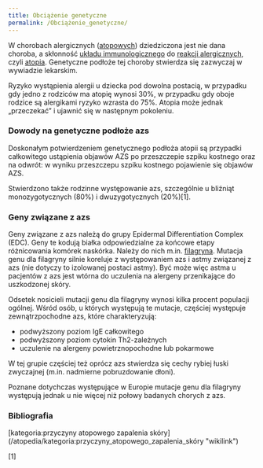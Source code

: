 ```yaml
---
title: Obciążenie genetyczne
permalink: /Obciążenie_genetyczne/
---
```


W chorobach alergicznych ([atopowych](/atopedia/atopia "wikilink")) dziedziczona jest nie dana choroba, a skłonność [układu immunologicznego](/atopedia/układ_immunologiczny "wikilink") do [reakcji alergicznych](/atopedia/reakcja_alergiczna "wikilink"), czyli [atopia](/atopedia/Atopia "wikilink"). Genetyczne podłoże tej choroby stwierdza się zazwyczaj w wywiadzie lekarskim.

Ryzyko wystąpienia alergii u dziecka pod dowolna postacią, w przypadku gdy jedno z rodziców ma atopię wynosi 30%, w przypadku gdy oboje rodzice są alergikami ryzyko wzrasta do 75%. Atopia może jednak „przeczekać” i ujawnić się w następnym pokoleniu.

### Dowody na genetyczne podłoże azs

Doskonałym potwierdzeniem genetycznego podłoża atopii są przypadki całkowitego ustąpienia objawów AZS po przeszczepie szpiku kostnego oraz na odwrót: w wyniku przeszczepu szpiku kostnego pojawienie się objawów AZS.

Stwierdzono także rodzinne występowanie azs, szczególnie u bliźniąt monozygotycznych (80%) i dwuzygotycznych (20%)[1].

### Geny związane z azs

Geny związane z azs należą do grupy Epidermal Differentiation Complex (EDC). Geny te kodują białka odpowiedzialne za końcowe etapy różnicowania komórek naskórka. Należy do nich m.in. [filagryna](/atopedia/Filagryna "wikilink"). Mutacja genu dla filagryny silnie koreluje z występowaniem azs i astmy związanej z azs (nie dotyczy to izolowanej postaci astmy). Być może więc astma u pacjentów z azs jest wtórna do uczulenia na alergeny przenikające do uszkodzonej skóry.

Odsetek nosicieli mutacji genu dla filagryny wynosi kilka procent populacji ogólnej. Wśród osób, u których występują te mutacje, częściej występuje zewnątrzpochodne azs, które charakteryzują:

-   podwyższony poziom IgE całkowitego
-   podwyższony poziom cytokin Th2-zależnych
-   uczulenie na alergeny powietrznopochodne lub pokarmowe

W tej grupie częściej też oprócz azs stwierdza się cechy rybiej łuski zwyczajnej (m.in. nadmierne pobruzdowanie dłoni).

Poznane dotychczas występujące w Europie mutacje genu dla filagryny występują jednak u nie więcej niż połowy badanych chorych z azs.

### Bibliografia

<references/>
[kategoria:przyczyny atopowego zapalenia skóry](/atopedia/kategoria:przyczyny_atopowego_zapalenia_skóry "wikilink")

[1]